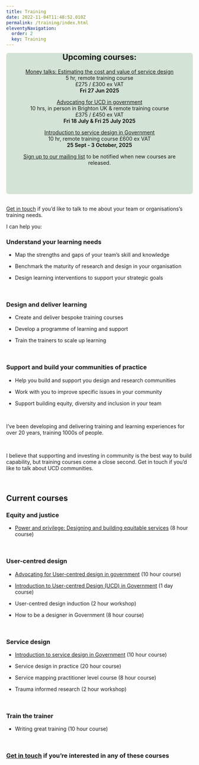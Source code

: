 ```yaml
---
title: Training
date: 2022-11-04T11:48:52.010Z
permalink: /training/index.html
eleventyNavigation:
  order: 2
  key: Training
---
```

<div style="padding: 20px; background-color: #d3e3d5; border-radius: 7px">
<header style="margin-top: -50px;">  

## Upcoming courses:

[Money talks: Estimating the cost and value of service design](https://www.tickettailor.com/events/ignaciaandclara/1656762)  
5 hr, remote training course  
£275 / £300 ex VAT  
**Fri 27 Jun 2025**


[Advocating for UCD in government](https://www.tickettailor.com/events/claragreo/1686430?)  
10 hrs, in person in Brighton UK & remote training course  
£375 / £450 ex VAT  
**Fri 18 July & Fri 25 July 2025**


[Introduction to service design in Government](https://www.tickettailor.com/events/ignaciaandclara/1656747)  
10 hr, remote training course 
£600 ex VAT  
**25 Sept - 3 October, 2025**  


[Sign up to our mailing list](https://buttondown.com/ucdtraining) to be notified when new courses are released. 
<p></div>
<br />

[Get in touch](/contact/index.html) if you’d like to talk to me about your team or organisations’s training needs. 

I can help you:
  

<h3>Understand your learning needs</h3>

* Map the strengths and gaps of your team’s skill and knowledge

* Benchmark the maturity of research and design in your organisation

* Design learning interventions to support your strategic goals
<br>
<h3>Design and deliver learning</h3>

* Create and deliver bespoke training courses

* Develop a programme of learning and support

* Train the trainers to scale up learning
<br>
<h3>Support and build your communities of practice</h3>

* Help you build and support you design and research communities

* Work with you to improve specific issues in your community

* Support building equity, diversity and inclusion in your team

  
 <br>

I’ve been developing and delivering training and learning experiences for over 20 years, training 1000s of people.

 <br>
  

I believe that supporting and investing in community is the best way to build capability, but training courses come a close second. Get in touch if you’d like to talk about UCD communities.

<br>

## Current courses


 

### Equity and justice

-   [Power and privilege: Designing and building equitable services](https://docs.google.com/document/d/1kAlQ9hp3AwUjRV_ov6E2T2Ix28IAzdEH_ENbwW13pUk/edit#heading=h.ssskjtmeglh0) (8 hour course)
    

<br>

### User-centred design

-   [Advocating for User-centred design in government](https://www.tickettailor.com/events/ignaciaandclara/1656762) (10 hour course)
    
-   [Introduction to User-centred Design (UCD) in Government](https://www.tickettailor.com/events/claragreo/1683896) (1 day course)
    
-   User-centred design induction (2 hour workshop)
    
-   How to be a designer in Government (8 hour course)
    

<br>

### Service design


-   [Introduction to service design in Government](https://claragreo.com/posts/Introduction-to-service-design-in-Government:-training-course/) (10 hour course)
    
-   Service design in practice (20 hour course)
    
-   Service mapping practitioner level course (8 hour course)
    
-   Trauma informed research (2 hour workshop)
    

<br>

### Train the trainer

-   Writing great training (10 hour course)
    
<br>

### [Get in touch](/contact/index.html) if you’re interested in any of these courses
